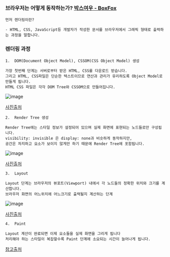 ### 브라우저는 어떻게 동작하는가? [박스여우 - BoxFox](https://boxfoxs.tistory.com/408)

```
먼저 렌더링이란?

- HTML, CSS, JavaScript등 개발자가 작성한 문서를 브라우저에서 그래픽 형태로 출력하는 과정을 말합니다.

```
### 렌더링 과정

``` 
1.  DOM(Document Object Model), CSSOM(CSS Object Model) 생성

가장 첫번째 단계는 서버로부터 받은 HTML, CSS를 다운로드 받습니다. 
그리고 HTML, CSS파일은 단순한 텍스트이므로 연산과 관리가 유리하도록 Object Model로 만들게 됩니다. 
HTML CSS 파일은 각각 DOM Tree와 CSSOM으로 만들어집니다.

```
![image](https://user-images.githubusercontent.com/43161245/93157545-68b94d80-f745-11ea-977e-38931ce488a0.png)

[사진출처](http://bit.ly/2Okn0fG)
```
2.  Render Tree 생성

Render Tree에는 스타일 정보가 설정되어 있으며 실제 화면에 표현되는 노드들로만 구성됩니다.
visibility: invisible 은 display: none과 비슷하게 동작하지만, 
공간은 차지하고 요소가 보이지 않게만 하기 때문에 Render Tree에 포함됩니다.

```
![image](https://user-images.githubusercontent.com/43161245/93157554-6bb43e00-f745-11ea-9015-c8cd36fc1d07.png)

[사진출처](http://bit.ly/2Okn0fG)
```
3.  Layout

Layout 단계는 브라우저의 뷰포트(Viewport) 내에서 각 노드들의 정확한 위치와 크기를 계산합니다.
브라우저 화면의 어느위치에 어느크기로 출력될지 계산하는 단계

```
![image](https://user-images.githubusercontent.com/43161245/93158191-9eab0180-f746-11ea-9ab9-876d36bac10f.png)

[사진출처](http://bit.ly/3137pmh)

```
4.  Paint

Layout 계산이 완료되면 이제 요소들을 실제 화면을 그리게 됩니다
처리해야 하는 스타일이 복잡할수록 Paint 단계에 소요되는 시간이 늘어나게 됩니다.

```
[참고출처](https://beomy.github.io/tech/browser/async-defer/)
